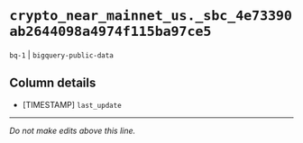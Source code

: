# `crypto_near_mainnet_us._sbc_4e73390ab2644098a4974f115ba97ce5`
`bq-1` | `bigquery-public-data`

## Column details
* [TIMESTAMP] `last_update`

-------------------------------------------------------------------------------
*Do not make edits above this line.*
